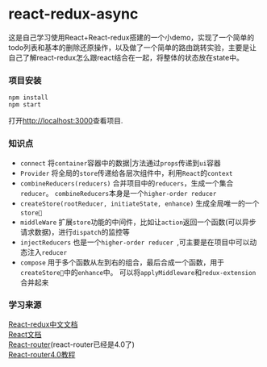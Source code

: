 # react-redux-async
这是自己学习使用React+React-redux搭建的一个小demo，实现了一个简单的todo列表和基本的删除还原操作，以及做了一个简单的路由跳转实验，主要是让自己了解react-redux怎么跟react结合在一起，将整体的状态放在state中。

### 项目安装
    npm install
    npm start
打开[http://localhost:3000](http://localhost:3000)查看项目.

### 知识点
- `connect`
将`container`容器中的数据|方法通过`props`传递到`ui`容器
- `Provider`
将全局的`store`传递给各层次组件中，利用`React`的`context`
- `combineReducers(reducers)`
合并项目中的`reducers`，生成一个集合`reducer`。
`combineReducers`本身是一个`higher-order reducer`
- `createStore(rootReducer, initiateState, enhance)`
生成全局唯一的一个`store`
- `middleWare`
扩展`store`功能的中间件，比如让`action`返回一个函数(可以异步请求数据)，进行`dispatch`的监控等
- `injectReducers`
也是一个`higher-order reducer `,可主要是在项目中可以动态注入`reducer`
-  `compose`
用于多个函数从左到右的组合，最后合成一个函数，用于`createStore`中的`enhance`中。
可以将`applyMiddleware`和`redux-extension`合并起来

### 学习来源
[React-redux中文文档](https://cn.redux.js.org/)  
[React文档](https://react.docschina.org/docs/getting-started.html)   
[React-router](https://react-guide.github.io/react-router-cn/)(react-router已经是4.0了)  
[React-router4.0教程](https://reacttraining.com/react-router/core/guides/philosophy)
